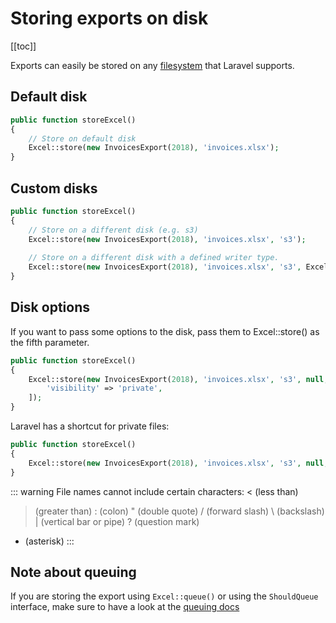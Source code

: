 # Storing exports on disk

[[toc]]

Exports can easily be stored on any [filesystem](https://laravel.com/docs/master/filesystem) that Laravel supports.


## Default disk

```php
public function storeExcel() 
{
    // Store on default disk
    Excel::store(new InvoicesExport(2018), 'invoices.xlsx');
}
```

## Custom disks

```php
public function storeExcel() 
{
    // Store on a different disk (e.g. s3)
    Excel::store(new InvoicesExport(2018), 'invoices.xlsx', 's3');
    
    // Store on a different disk with a defined writer type. 
    Excel::store(new InvoicesExport(2018), 'invoices.xlsx', 's3', Excel::XLSX);
}
```

## Disk options

If you want to pass some options to the disk, pass them to Excel::store() as the fifth parameter.

```php
public function storeExcel() 
{
    Excel::store(new InvoicesExport(2018), 'invoices.xlsx', 's3', null, [
        'visibility' => 'private',
    ]);
}
```

Laravel has a shortcut for private files:

```php
public function storeExcel() 
{
    Excel::store(new InvoicesExport(2018), 'invoices.xlsx', 's3', null, 'private');
}
```

::: warning File names cannot include certain characters: 
< (less than)
> (greater than)
: (colon)
" (double quote)
/ (forward slash)
\ (backslash)
| (vertical bar or pipe)
? (question mark)
* (asterisk) :::

## Note about queuing
If you are storing the export using `Excel::queue()` or using the `ShouldQueue` interface, make sure to have a look at the [queuing docs](https://docs.laravel-excel.com/3.1/exports/queued.html)
